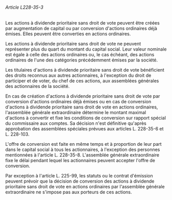 ###### Article L228-35-3

Les actions à dividende prioritaire sans droit de vote peuvent être créées par augmentation de capital ou par conversion d'actions ordinaires déjà émises. Elles peuvent être converties en actions ordinaires.

Les actions à dividende prioritaire sans droit de vote ne peuvent représenter plus du quart du montant du capital social. Leur valeur nominale est égale à celle des actions ordinaires ou, le cas échéant, des actions ordinaires de l'une des catégories précédemment émises par la société.

Les titulaires d'actions à dividende prioritaire sans droit de vote bénéficient des droits reconnus aux autres actionnaires, à l'exception du droit de participer et de voter, du chef de ces actions, aux assemblées générales des actionnaires de la société.

En cas de création d'actions à dividende prioritaire sans droit de vote par conversion d'actions ordinaires déjà émises ou en cas de conversion d'actions à dividende prioritaire sans droit de vote en actions ordinaires, l'assemblée générale extraordinaire détermine le montant maximal d'actions à convertir et fixe les conditions de conversion sur rapport spécial du commissaire aux comptes. Sa décision n'est définitive qu'après approbation des assemblées spéciales prévues aux articles L. 228-35-6 et L. 228-103.

L'offre de conversion est faite en même temps et à proportion de leur part dans le capital social à tous les actionnaires, à l'exception des personnes mentionnées à l'article L. 228-35-8. L'assemblée générale extraordinaire fixe le délai pendant lequel les actionnaires peuvent accepter l'offre de conversion.

Par exception à l'article L. 225-99, les statuts ou le contrat d'émission peuvent prévoir que la décision de conversion des actions à dividende prioritaire sans droit de vote en actions ordinaires par l'assemblée générale extraordinaire ne s'impose pas aux porteurs de ces actions.

